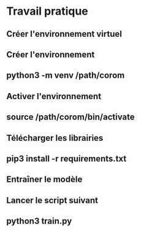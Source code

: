 # Travail pratique

## Créer l'environnement virtuel

Créer l'environnement
---
python3 -m venv /path/corom
---

Activer l'environnement
---
source /path/corom/bin/activate
---

Télécharger les librairies
---
pip3 install -r requirements.txt
---

## Entraîner le modèle

Lancer le script suivant
---
python3 train.py
---